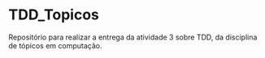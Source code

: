 # TDD_Topicos
Repositório para realizar a entrega da atividade 3 sobre TDD, da disciplina de tópicos em computação.
